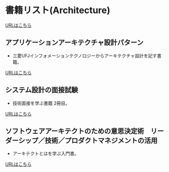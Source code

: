# 書籍リスト(Architecture)

[URLはこちら](https://www.amazon.co.jp/%E3%82%BD%E3%83%95%E3%83%88%E3%82%A6%E3%82%A7%E3%82%A2%E3%82%A2%E3%83%BC%E3%82%AD%E3%83%86%E3%82%AF%E3%83%88%E3%81%AE%E3%81%9F%E3%82%81%E3%81%AE%E6%84%8F%E6%80%9D%E6%B1%BA%E5%AE%9A%E8%A1%93-%E3%83%AA%E3%83%BC%E3%83%80%E3%83%BC%E3%82%B7%E3%83%83%E3%83%97%EF%BC%8F%E6%8A%80%E8%A1%93%EF%BC%8F%E3%83%97%E3%83%AD%E3%83%80%E3%82%AF%E3%83%88%E3%83%9E%E3%83%8D%E3%82%B8%E3%83%A1%E3%83%B3%E3%83%88%E3%81%AE%E6%B4%BB%E7%94%A8-Srinath-Perera/dp/4295020761/ref=sr_1_1?__mk_ja_JP=%E3%82%AB%E3%82%BF%E3%82%AB%E3%83%8A&crid=2UHKJA6A1KVB3&dib=eyJ2IjoiMSJ9.4aZbZ_hsEitIXeSPEUfY6IcT0SYCXgByrJ-r6X08QFc-0FP5b19O4aw5PdiwFPu5P99b44lLNoAc-zTwqwzUw3SkKlx-ahyyEl6pejPwtIrP6y8io7qyW3UK-HKM3dx9cvlK2G6SbzxWCX2aA-mx7urdIc73iaHJQ4YxNMHe9vLhdBmS3kGfIcy5bymwT88SKwxwIx_iAsVmOk3U0jOC0O_Nb40MvOemVF7RnRL85JI.HmizG3i2W9K4NcBY2lx33oORIGQYuEiA7_-WuzRoof0&dib_tag=se&keywords=%E3%82%BD%E3%83%95%E3%83%88%E3%82%A6%E3%82%A7%E3%82%A2%E3%82%A2%E3%83%BC%E3%82%AD%E3%83%86%E3%82%AF%E3%83%88&qid=1745762658&s=books&sprefix=%E3%82%BD%E3%83%95%E3%83%88%E3%82%A6%E3%82%A7%E3%82%A2%E3%82%A2%E3%83%BC%E3%82%AD%E3%83%86%E3%82%AF%E3%83%88%2Cstripbooks%2C179&sr=1-1)

## アプリケーションアーキテクチャ設計パターン

- 三菱UFJインフォメーションテクノロジーからアーキテクチャ設計を記す書籍。

[URLはこちら](https://www.amazon.co.jp/%E3%82%A2%E3%83%97%E3%83%AA%E3%82%B1%E3%83%BC%E3%82%B7%E3%83%A7%E3%83%B3%E3%82%A2%E3%83%BC%E3%82%AD%E3%83%86%E3%82%AF%E3%83%81%E3%83%A3%E8%A8%AD%E8%A8%88%E3%83%91%E3%82%BF%E3%83%BC%E3%83%B3-%E4%B8%89%E8%8F%B1UFJ%E3%82%A4%E3%83%B3%E3%83%95%E3%82%A9%E3%83%A1%E3%83%BC%E3%82%B7%E3%83%A7%E3%83%B3%E3%83%86%E3%82%AF%E3%83%8E%E3%83%AD%E3%82%B8%E3%83%BC%E6%A0%AA%E5%BC%8F%E4%BC%9A%E7%A4%BE-%E6%96%89%E8%97%A4-%E8%B3%A2%E5%93%89/dp/4774193038/ref=tmm_other_meta_binding_swatch_0?_encoding=UTF8&dib_tag=se&dib=eyJ2IjoiMSJ9.HgyWMnjGiTNt6DJ_ZwnVWfi9YGAHEmJC4NpnfvF4f-yKqZCLThnAX34Qk4WXQ74bcFmykI5IaUxA_2-Td--7MIoYidBnxK-BHr4cRqGaOeISlC7FnLwaI4tunL1BxNCTQphi9f-ciKW7Tn_z_co3ri7PrHsKkmzp1qBitPm_NM-c8PlGl3BYZLS9ZpSMh4ejO6YYuCRPBBHpbrPhTWgHhaf_i4Mn5Hpfa07YQv16WSpJJpqONkeF_K5EIa9lKMwkTrIerjtviZmwnNjk_7L4e2lPuPI9GU-e02uHsTmMr50.g0GRZBHtpF_LWjcxCIGF0dUV7LQdgMHqVmCERb2GdsM&qid=1745761323&sr=8-1)

## システム設計の面接試験

- 技術面接を学ぶ書籍 2冊目。

[URLはこちら](https://www.amazon.co.jp/%E3%82%B7%E3%82%B9%E3%83%86%E3%83%A0%E8%A8%AD%E8%A8%88%E3%81%AE%E9%9D%A2%E6%8E%A5%E8%A9%A6%E9%A8%93-%E3%82%A2%E3%83%AC%E3%83%83%E3%82%AF%E3%82%B9%E3%83%BB%E3%82%B7%E3%83%A5%E3%82%A6/dp/4802614063/ref=sr_1_3?__mk_ja_JP=%E3%82%AB%E3%82%BF%E3%82%AB%E3%83%8A&crid=5GOIE2HQ9C1Y&dib=eyJ2IjoiMSJ9.CR3ESC97MnOUw41Ie3iC1FpPkBOSqy0clN-FekpiHdrMmx7ux_VzPDAuqqau2RewSxWtuA3lnvEAeLcojfJq6hNJUQoWrGcsP7LbAzcoyrctRQX-RebA4ZDdb_iMZ2FrPDD9GWDdGumPq2RfiH62cq9ma0eMTrovw50hV6v7uHKH4_4-0aG4LHk3hFmE04ViC8BHfpb8z_w-cI2hCxETwAN8uduO_CwTsBn3nyT187XfzDjFk4EN6Iur-ez-QBatEUqsh_WX5Qu8pC1I6Oln0g.e9Ga0bBTwfrFPu5G8nnCQPXilnBgchNZfRkkwR-PGZQ&dib_tag=se&keywords=%E3%82%B7%E3%82%B9%E3%83%86%E3%83%A0%E9%9D%A2%E6%8E%A5&qid=1745762196&sprefix=%E3%82%B7%E3%82%B9%E3%83%86%E3%83%A0%E9%9D%A2%E6%8E%A5%2Caps%2C204&sr=8-3)

## ソフトウェアアーキテクトのための意思決定術　リーダーシップ／技術／プロダクトマネジメントの活用

- アーキテクトとはを学ぶ入門書。

[URLはこちら](https://www.amazon.co.jp/%E3%82%BD%E3%83%95%E3%83%88%E3%82%A6%E3%82%A7%E3%82%A2%E3%82%A2%E3%83%BC%E3%82%AD%E3%83%86%E3%82%AF%E3%83%88%E3%81%AE%E3%81%9F%E3%82%81%E3%81%AE%E6%84%8F%E6%80%9D%E6%B1%BA%E5%AE%9A%E8%A1%93-%E3%83%AA%E3%83%BC%E3%83%80%E3%83%BC%E3%82%B7%E3%83%83%E3%83%97%EF%BC%8F%E6%8A%80%E8%A1%93%EF%BC%8F%E3%83%97%E3%83%AD%E3%83%80%E3%82%AF%E3%83%88%E3%83%9E%E3%83%8D%E3%82%B8%E3%83%A1%E3%83%B3%E3%83%88%E3%81%AE%E6%B4%BB%E7%94%A8-Srinath-Perera/dp/4295020761/ref=sr_1_1?__mk_ja_JP=%E3%82%AB%E3%82%BF%E3%82%AB%E3%83%8A&crid=2UHKJA6A1KVB3&dib=eyJ2IjoiMSJ9.4aZbZ_hsEitIXeSPEUfY6IcT0SYCXgByrJ-r6X08QFc-0FP5b19O4aw5PdiwFPu5P99b44lLNoAc-zTwqwzUw3SkKlx-ahyyEl6pejPwtIrP6y8io7qyW3UK-HKM3dx9cvlK2G6SbzxWCX2aA-mx7urdIc73iaHJQ4YxNMHe9vLhdBmS3kGfIcy5bymwT88SKwxwIx_iAsVmOk3U0jOC0O_Nb40MvOemVF7RnRL85JI.HmizG3i2W9K4NcBY2lx33oORIGQYuEiA7_-WuzRoof0&dib_tag=se&keywords=%E3%82%BD%E3%83%95%E3%83%88%E3%82%A6%E3%82%A7%E3%82%A2%E3%82%A2%E3%83%BC%E3%82%AD%E3%83%86%E3%82%AF%E3%83%88&qid=1745762658&s=books&sprefix=%E3%82%BD%E3%83%95%E3%83%88%E3%82%A6%E3%82%A7%E3%82%A2%E3%82%A2%E3%83%BC%E3%82%AD%E3%83%86%E3%82%AF%E3%83%88%2Cstripbooks%2C179&sr=1-1)
